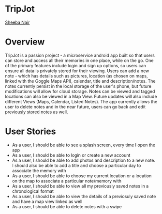 # TripJot

[Sheeba Nair](https://github.com/sheebanair "Sheeba Nair")

# Overview

TripJot is a passion project - a microservice android app built so that users can store and access all their memories in one place, while on the go. One of the primary features include login and sign up options, so users can ensure all data is privately stored for their viewing. Users can add a new note - which has details such as pictures, location (as chosen on maps, linked with the Goggle Maps API), calendar, title and description/notes. The notes currently persist in the local storage of the user's phone, but future modifications will allow for cloud storage. Notes can be viewed and tagged locations can also be viewed in a Map View. Future updates will also include different Views (Maps, Calendar, Listed Notes). The app currently allows the user to delete notes and in the near future, users can go back and edit previously stored notes as well.

# User Stories

<ul> 
  <li> As a user, I should be able to see a splash screen, every time I open the app</li>
  <li> As a user, I should be able to login or create a new account</li>
  <li> As a user, I should be able to add photos and description to a new note. I should also be able to add a title and choose a particular day to associate the memory with</li>
  <li> As a user, I should be able to choose my current location or a location on the map to associate a particular note/memory with</li>
  <li> As a user, I should be able to view all my previously saved notes in a chronological format</li>
  <li> As a user, I should be able to view the details of a previosuly saved note and have a map view linked as well</li>
  <li> As a user, I should be able to delete notes with a swipe</li>
</ul>

